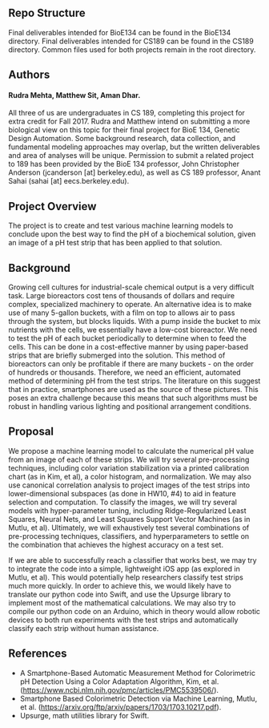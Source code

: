 ## Repo Structure
Final deliverables intended for BioE134 can be found in the BioE134 directory. Final deliverables intended for CS189 can be found in the CS189 directory. Common files used for both projects remain in the root directory.

## Authors
#### Rudra Mehta, Matthew Sit, Aman Dhar.
All three of us are undergraduates in CS 189, completing this project for extra credit for Fall 2017. Rudra and Matthew intend on submitting a more biological view on this topic for their final project for BioE 134, Genetic Design Automation. Some background research, data collection, and fundamental modeling approaches may overlap, but the written deliverables and area of analyses will be unique. Permission to submit a related project to 189 has been provided by the BioE 134 professor, John Christopher Anderson (jcanderson [at] berkeley.edu), as well as CS 189 professor, Anant Sahai (sahai [at] eecs.berkeley.edu).

## Project Overview
The project is to create and test various machine learning models to conclude upon the best way to find the pH of a biochemical solution, given an image of a pH test strip that has been applied to that solution.

## Background
Growing cell cultures for industrial-scale chemical output is a very difficult task. Large bioreactors cost tens of thousands of dollars and require complex, specialized machinery to operate. An alternative idea is to make use of many 5-gallon buckets, with a film on top to allows air to pass through the system, but blocks liquids. With a pump inside the bucket to mix nutrients with the cells, we essentially have a low-cost bioreactor. We need to test the pH of each bucket periodically to determine when to feed the cells. This can be done in a cost-effective manner by using paper-based strips that are briefly submerged into the solution. This method of bioreactors can only be profitable if there are many buckets - on the order of hundreds or thousands. Therefore, we need an efficient, automated method of determining pH from the test strips. The literature on this suggest that in practice, smartphones are used as the source of these pictures. This poses an extra challenge because this means that such algorithms must be robust in handling various lighting and positional arrangement conditions.

## Proposal
We propose a machine learning model to calculate the numerical pH value from an image of each of these strips. We will try several pre-processing techniques, including color variation stabilization via a printed calibration chart (as in Kim, et al), a color histogram, and normalization. We may also use canonical correlation analysis to project images of the test strips into lower-dimensional subspaces (as done in HW10, #4) to aid in feature selection and computation. To classify the images, we will try several models with hyper-parameter tuning, including Ridge-Regularized Least Squares, Neural Nets, and Least Squares Support Vector Machines (as in Mutlu, et al). Ultimately, we will exhaustively test several combinations of pre-processing techniques, classifiers, and hyperparameters to settle on the combination that achieves the highest accuracy on a test set.

If we are able to successfully reach a classifier that works best, we may try to integrate the code into a simple, lightweight iOS app (as explored in Mutlu, et al). This would potentially help researchers classify test strips much more quickly. In order to achieve this, we would likely have to translate our python code into Swift, and use the Upsurge library to implement most of the mathematical calculations. We may also try to compile our python code on an Arduino, which in theory would allow robotic devices to both run experiments with the test strips and automatically classify each strip without human assistance.

## References
 - A Smartphone-Based Automatic Measurement Method for Colorimetric pH Detection Using a Color Adaptation Algorithm, Kim, et al. (https://www.ncbi.nlm.nih.gov/pmc/articles/PMC5539506/).
 - Smartphone Based Colorimetric Detection via Machine Learning, Mutlu, et al. (https://arxiv.org/ftp/arxiv/papers/1703/1703.10217.pdf).
 - Upsurge, math utilities library for Swift.
